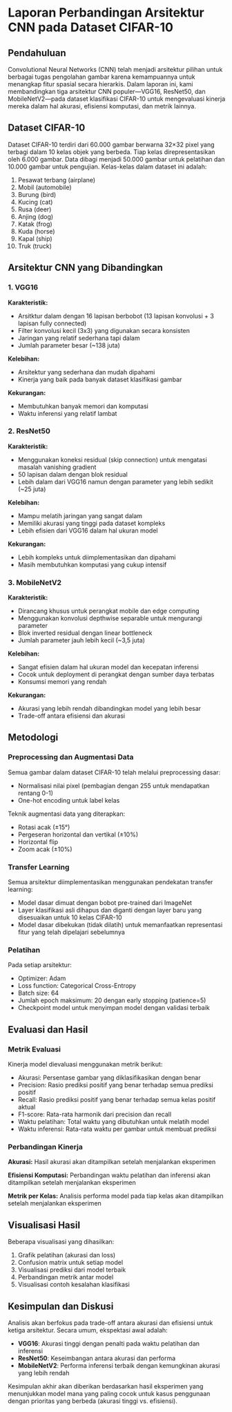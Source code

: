 # Laporan Perbandingan Arsitektur CNN pada Dataset CIFAR-10

## Pendahuluan

Convolutional Neural Networks (CNN) telah menjadi arsitektur pilihan untuk berbagai tugas pengolahan gambar karena kemampuannya untuk menangkap fitur spasial secara hierarkis. Dalam laporan ini, kami membandingkan tiga arsitektur CNN populer—VGG16, ResNet50, dan MobileNetV2—pada dataset klasifikasi CIFAR-10 untuk mengevaluasi kinerja mereka dalam hal akurasi, efisiensi komputasi, dan metrik lainnya.

## Dataset CIFAR-10

Dataset CIFAR-10 terdiri dari 60.000 gambar berwarna 32×32 pixel yang terbagi dalam 10 kelas objek yang berbeda. Tiap kelas direpresentasikan oleh 6.000 gambar. Data dibagi menjadi 50.000 gambar untuk pelatihan dan 10.000 gambar untuk pengujian. Kelas-kelas dalam dataset ini adalah:

1. Pesawat terbang (airplane)
2. Mobil (automobile)
3. Burung (bird)
4. Kucing (cat)
5. Rusa (deer)
6. Anjing (dog)
7. Katak (frog)
8. Kuda (horse)
9. Kapal (ship)
10. Truk (truck)

## Arsitektur CNN yang Dibandingkan

### 1. VGG16

**Karakteristik:**
- Arsitktur dalam dengan 16 lapisan berbobot (13 lapisan konvolusi + 3 lapisan fully connected)
- Filter konvolusi kecil (3x3) yang digunakan secara konsisten
- Jaringan yang relatif sederhana tapi dalam
- Jumlah parameter besar (~138 juta)

**Kelebihan:**
- Arsitektur yang sederhana dan mudah dipahami
- Kinerja yang baik pada banyak dataset klasifikasi gambar

**Kekurangan:**
- Membutuhkan banyak memori dan komputasi
- Waktu inferensi yang relatif lambat

### 2. ResNet50

**Karakteristik:**
- Menggunakan koneksi residual (skip connection) untuk mengatasi masalah vanishing gradient
- 50 lapisan dalam dengan blok residual
- Lebih dalam dari VGG16 namun dengan parameter yang lebih sedikit (~25 juta)

**Kelebihan:**
- Mampu melatih jaringan yang sangat dalam
- Memiliki akurasi yang tinggi pada dataset kompleks
- Lebih efisien dari VGG16 dalam hal ukuran model

**Kekurangan:**
- Lebih kompleks untuk diimplementasikan dan dipahami
- Masih membutuhkan komputasi yang cukup intensif

### 3. MobileNetV2

**Karakteristik:**
- Dirancang khusus untuk perangkat mobile dan edge computing
- Menggunakan konvolusi depthwise separable untuk mengurangi parameter
- Blok inverted residual dengan linear bottleneck
- Jumlah parameter jauh lebih kecil (~3,5 juta)

**Kelebihan:**
- Sangat efisien dalam hal ukuran model dan kecepatan inferensi
- Cocok untuk deployment di perangkat dengan sumber daya terbatas
- Konsumsi memori yang rendah

**Kekurangan:**
- Akurasi yang lebih rendah dibandingkan model yang lebih besar
- Trade-off antara efisiensi dan akurasi

## Metodologi

### Preprocessing dan Augmentasi Data

Semua gambar dalam dataset CIFAR-10 telah melalui preprocessing dasar:
- Normalisasi nilai pixel (pembagian dengan 255 untuk mendapatkan rentang 0-1)
- One-hot encoding untuk label kelas

Teknik augmentasi data yang diterapkan:
- Rotasi acak (±15°)
- Pergeseran horizontal dan vertikal (±10%)
- Horizontal flip
- Zoom acak (±10%)

### Transfer Learning

Semua arsitektur diimplementasikan menggunakan pendekatan transfer learning:
- Model dasar dimuat dengan bobot pre-trained dari ImageNet
- Layer klasifikasi asli dihapus dan diganti dengan layer baru yang disesuaikan untuk 10 kelas CIFAR-10
- Model dasar dibekukan (tidak dilatih) untuk memanfaatkan representasi fitur yang telah dipelajari sebelumnya

### Pelatihan

Pada setiap arsitektur:
- Optimizer: Adam
- Loss function: Categorical Cross-Entropy
- Batch size: 64
- Jumlah epoch maksimum: 20 dengan early stopping (patience=5)
- Checkpoint model untuk menyimpan model dengan validasi terbaik

## Evaluasi dan Hasil

### Metrik Evaluasi

Kinerja model dievaluasi menggunakan metrik berikut:
- Akurasi: Persentase gambar yang diklasifikasikan dengan benar
- Precision: Rasio prediksi positif yang benar terhadap semua prediksi positif
- Recall: Rasio prediksi positif yang benar terhadap semua kelas positif aktual
- F1-score: Rata-rata harmonik dari precision dan recall
- Waktu pelatihan: Total waktu yang dibutuhkan untuk melatih model
- Waktu inferensi: Rata-rata waktu per gambar untuk membuat prediksi

### Perbandingan Kinerja

**Akurasi:**
Hasil akurasi akan ditampilkan setelah menjalankan eksperimen

**Efisiensi Komputasi:**
Perbandingan waktu pelatihan dan inferensi akan ditampilkan setelah menjalankan eksperimen

**Metrik per Kelas:**
Analisis performa model pada tiap kelas akan ditampilkan setelah menjalankan eksperimen

## Visualisasi Hasil

Beberapa visualisasi yang dihasilkan:
1. Grafik pelatihan (akurasi dan loss)
2. Confusion matrix untuk setiap model
3. Visualisasi prediksi dari model terbaik
4. Perbandingan metrik antar model
5. Visualisasi contoh kesalahan klasifikasi

## Kesimpulan dan Diskusi

Analisis akan berfokus pada trade-off antara akurasi dan efisiensi untuk ketiga arsitektur. Secara umum, ekspektasi awal adalah:

- **VGG16**: Akurasi tinggi dengan penalti pada waktu pelatihan dan inferensi
- **ResNet50**: Keseimbangan antara akurasi dan performa
- **MobileNetV2**: Performa inferensi terbaik dengan kemungkinan akurasi yang lebih rendah

Kesimpulan akhir akan diberikan berdasarkan hasil eksperimen yang menunjukkan model mana yang paling cocok untuk kasus penggunaan dengan prioritas yang berbeda (akurasi tinggi vs. efisiensi). 